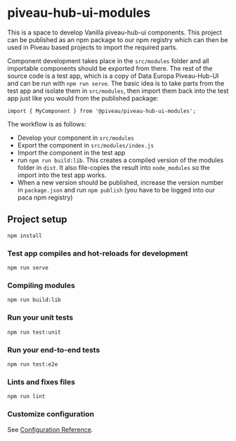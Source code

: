 # piveau-hub-ui-modules

This is a space to develop Vanilla piveau-hub-ui components. 
This project can be published as an npm package to our npm registry
which can then be used in Piveau based projects to import the
required parts.

Component development takes place in the `src/modules` folder and
all importable components should be exported from there.
The rest of the source code is a test app, which is a copy of Data Europa
Piveau-Hub-UI and can be run with `npm run serve`. The basic idea is to take parts from 
the test app and isolate them in `src/modules`, then import them back into the test 
app just like you would from the published package:

```
import { MyComponent } from '@piveau/piveau-hub-ui-modules';
```

The workflow is as follows:

  * Develop your component in `src/modules`
  * Export the component in `src/modules/index.js`
  * Import the component in the test app
  * run `npm run build:lib`. This creates a compiled version of the modules folder in `dist`. It also file-copies the result into `node_modules` so the import into the test app works.
  * When a new version should be published, increase the version number in `package.json` and run `npm publish` (you have to be logged into our paca npm registry)

## Project setup
```
npm install
```

### Test app compiles and hot-reloads for development
```
npm run serve
```

### Compiling modules
```
npm run build:lib
```

### Run your unit tests
```
npm run test:unit
```

### Run your end-to-end tests
```
npm run test:e2e
```

### Lints and fixes files
```
npm run lint
```

### Customize configuration
See [Configuration Reference](https://cli.vuejs.org/config/).
